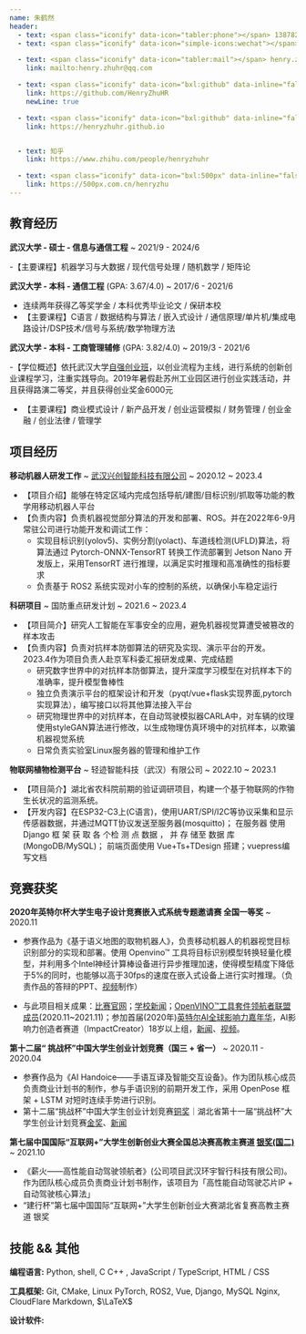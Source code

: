 ```yaml
---
name: 朱鹤然
header:
  - text: <span class="iconify" data-icon="tabler:phone"></span> 13878203221
  - text: <span class="iconify" data-icon="simple-icons:wechat"></span> z296506195

  - text: <span class="iconify" data-icon="tabler:mail"></span> henry.zhuhr@qq.com
    link: mailto:henry.zhuhr@qq.com

  - text: <span class="iconify" data-icon="bxl:github" data-inline="false"></span> HenryZhuHR
    link: https://github.com/HenryZhuHR
    newLine: true

  - text: <span class="iconify" data-icon="bxl:github" data-inline="false"></span> github.io
    link: https://henryzhuhr.github.io


  - text: 知乎
    link: https://www.zhihu.com/people/henryzhuhr

  - text: <span class="iconify" data-icon="bxl:500px" data-inline="false"></span> 500px
    link: https://500px.com.cn/henryzhu
---
```



<!-- 字体 思源黑体（简）  Albert Sans -->
<!-- 字号 14 -->
<!-- 页边距 36 -->
<!-- 段间距 36 -->
<!-- 行间距 1.6 -->

## 教育经历

**武汉大学 - 硕士 - 信息与通信工程**
~ 2021/9 - 2024/6

-【主要课程】机器学习与大数据 / 现代信号处理 / 随机数学 / 矩阵论

**武汉大学 - 本科 - 通信工程** (GPA: 3.67/4.0)
~ 2017/6 - 2021/6

- 连续两年获得乙等奖学金 / 本科优秀毕业论文 / 保研本校
- 【主要课程】C语言 / 数据结构与算法 / 嵌入式设计 / 通信原理/单片机/集成电路设计/DSP技术/信号与系统/数学物理方法

 
**武汉大学 - 本科 - 工商管理辅修** (GPA: 3.82/4.0)
~ 2019/3 - 2021/6

-【学位概述】依托武汉大学[自强创业班](https://www.whu.edu.cn/info/1118/6900.htm)，以创业流程为主线，进行系统的创新创业课程学习，注重实践导向。2019年暑假赴苏州工业园区进行创业实践活动，并且获得路演二等奖，并且获得创业奖金6000元
- 【主要课程】商业模式设计 / 新产品开发 / 创业运营模拟 / 财务管理 / 创业金融 / 创业法律 / 管理学

<!-- ## Publications

[~P1]: **Eating is All You Need**

    <u>Haha Ha</u>, San Zhang

    *Conference on Neural Information Processing Systems (NeurIPS), 2099*

[~P2]: **You Only Cook Once: Unified, Real-Time Mapo Tofu Recipe**

    <u>Haha Ha</u>, San Zhang, Si Li, Wu Wang

    *Computer Vision and Pattern Recognition Conference (CVPR), 2077 **(Best Paper Honorable Mention)*** -->



## 项目经历

**移动机器人研发工作**
  ~ [武汉兴创智能科技有限公司](http://www.whxczn.cn)
  ~ 2020.12 ~ 2023.4
  
- 【项目介绍】能够在特定区域内完成包括导航/建图/目标识别/抓取等功能的教学用移动机器人平台
- 【负责内容】负责机器视觉部分算法的开发和部署、ROS。并在2022年6-9月常驻公司进行功能开发和调试工作：
  - 实现目标识别(yolov5)、实例分割(yolact)、车道线检测(UFLD)算法，将算法通过 Pytorch-ONNX-TensorRT 转换工作流部署到 Jetson Nano 开发版上，采用TensorRT 进行推理，以满足实时推理和高准确性的指标要求
  - 负责基于 ROS2 系统实现对小车的控制的系统，以确保小车稳定运行

**科研项目**
  ~ 国防重点研发计划
  ~ 2021.6 ~ 2023.4

- 【项目简介】研究人工智能在军事安全的应用，避免机器视觉算遭受被篡改的样本攻击
- 【负责内容】负责对抗样本防御算法的研究及实现、演示平台的开发。2023.4作为项目负责人赴京军科委汇报研发成果、完成结题
  - 研究数字世界中的对抗样本防御算法，提升深度学习模型在对抗样本下的准确率，提升模型鲁棒性
  - 独立负责演示平台的框架设计和开发（pyqt/vue+flask实现界面,pytorch实现算法），编写接口以将其他算法接入平台
  - 研究物理世界中的对抗样本，在自动驾驶模拟器CARLA中，对车辆的纹理使用styleGAN算法进行修改，以生成物理仿真环境中的对抗样本，以欺骗机器视觉系统
  - 日常负责实验室Linux服务器的管理和维护工作

**物联网植物检测平台**
  ~ 轻迹智能科技（武汉）有限公司
  ~ 2022.10 ~ 2023.1

  - 【项目简介】湖北省农科院前期的验证调研项目，构建一个基于物联网的作物生长状况的监测系统。
  - 【开发内容】在ESP32-C3上(C语言)，使用UART/SPI/I2C等协议采集和显示传感器数据，并通过MQTT协议发送至服务器(mosquitto)； 在服务器 使用Django 框 架 获 取 各 个检 测 点 数据 ， 并 存 储至 数据 库 (MongoDB/MySQL)； 前端页面使用 Vue+Ts+TDesign 搭建；vuepress编写文档

## 竞赛获奖

<span class="iconify" data-icon="bi:1-square" data-inline="false"></span>
**<span class="iconify" data-icon="logos:intel" data-inline="false"></span> 2020年英特尔杯大学生电子设计竞赛嵌入式系统专题邀请赛 全国一等奖**
  ~ 2020.11

  - 参赛作品为《基于语义地图的取物机器人》，负责移动机器人的机器视觉目标识别部分的实现和部署。使用 Openvino™ 工具将目标识别模型转换轻量化模型，并利用多个Intel神经计算棒设备进行异步推理加速，使得模型精度下降低于5%的同时，也能够以高于30fps的速度在嵌入式设备上进行实时推理。（负责作品的答辩的PPT、[视频](https://www.bilibili.com/video/BV1oQ4y1z7zB/?spm_id_from=333.999.0.0&vd_source=315df467e91f6e808c3c3aa7377cbfa7)制作）
  
  - 与此项目相关成果：[比赛官网](https://nuedc.sjtu.edu.cn/CN/show.aspx?info_lb=1&info_id=269&flag=1)；[学校新闻](https://news.whu.edu.cn/info/1007/62198.htm)；[OpenVINO™工具套件领航者联盟成员](https://www.credly.com/badges/08ff3149-2121-4d21-94e2-658f1af29889)(2020.11~2021.11)；参加首届(2020年)[英特尔AI全球影响力嘉年华](https://www.intel.com/content/www/us/en/artificial-intelligence/digital-readiness/impact-festival.html)，AI影响力创造者赛道（ImpactCreator）18岁以上组，[新闻](https://www.cvmart.net/community/detail/5718)、[视频](https://www.bilibili.com/video/BV1oQ4y1z7zB/?spm_id_from=333.999.0.0&vd_source=315df467e91f6e808c3c3aa7377cbfa7)。

<span class="iconify" data-icon="bi:2-square" data-inline="false"></span>
**第十二届“ 挑战杯”中国大学生创业计划竞赛（国三 + 省一）**
  ~ 2020.11 - 2020.04

  - 参赛作品为《AI Handoice——手语互译及智能交互设备》。作为团队核心成员负责商业计划书的制作，参与手语识别的前期开发工作，采用 OpenPose 框架 + LSTM 对短时连续手势进行识别。
  - 第十二届“挑战杯”中国大学生创业计划竞赛[铜奖](http://info.whu.edu.cn/info/2265/2171.htm)｜湖北省第十一届“挑战杯”大学生创业计划竞赛[金奖](https://future.whu.edu.cn/info/1018/2561.htm)、[新闻](https://news.whu.edu.cn/info/1002/61607.htm) 


<span class="iconify" data-icon="bi:3-square" data-inline="false"></span>
**第七届中国国际“互联网+”大学生创新创业大赛全国总决赛高教主赛道 [银奖(国二)](http://news.whu.edu.cn/info/1007/65624.htm)**
  ~ 2021.10

- 《薪火——高性能自动驾驶领航者》(公司项目武汉环宇智行科技有限公司)。作为团队核心成员负责商业计划书制作，该项目为「高性能自动驾驶芯片IP + 自动驾驶核心算法」
- “建行杯”第七届中国国际“互联网+”大学生创新创业大赛湖北省复赛高教主赛道 银奖

## 技能 && 其他

**编程语言:** 
<span class="iconify" data-icon="vscode-icons:file-type-python"></span> Python,
<span class="iconify" data-icon="skill-icons:bash-light" data-inline="false"></span> shell,
<span class="iconify" data-icon="skill-icons:c" data-inline="false"></span> C
<span class="iconify" data-icon="skill-icons:cpp" data-inline="false"></span> C++ ,
<span class="iconify" data-icon="vscode-icons:file-type-js-official"></span> JavaScript / <span class="iconify" data-icon="vscode-icons:file-type-typescript-official"></span> TypeScript, <span class="iconify" data-icon="vscode-icons:file-type-html"></span> HTML / <span class="iconify" data-icon="vscode-icons:file-type-css"></span> CSS


**工具框架:** 
<span class="iconify" data-icon="skill-icons:git" data-inline="false"></span> Git,
<span class="iconify" data-icon="skill-icons:cmake-dark" data-inline="false"></span> CMake, 
<span class="iconify" data-icon="skill-icons:linux-light" data-inline="false"></span>Linux
<span class="iconify" data-icon="skill-icons:pytorch-light" data-inline="false"></span> PyTorch,
<span class="iconify" data-icon="game-icons:turtle" data-inline="false"></span> ROS2,
<span class="iconify" data-icon="skill-icons:vuejs-light" data-inline="false"></span> Vue,
<span class="iconify" data-icon="skill-icons:django" data-inline="false"></span>Django,
<span class="iconify" data-icon="skill-icons:mysql-light" data-inline="false"></span> MySQL
<span class="iconify" data-icon="skill-icons:nginx" data-inline="false"></span> Nginx,
<span class="iconify" data-icon="skill-icons:cloudflare-light" data-inline="false"></span> CloudFlare
<span class="iconify" data-icon="skill-icons:markdown-dark" data-inline="false"></span> Markdown, 
$\LaTeX$



**设计软件:** 
<span class="iconify" data-icon="logos:adobe-lightroom" data-inline="false"></span> 
<span class="iconify" data-icon="logos:adobe-photoshop" data-inline="false"></span>
<span class="iconify" data-icon="logos:adobe-premiere" data-inline="false"></span>
<span class="iconify" data-icon="logos:adobe-after-effects" data-inline="false"></span>

<!-- **专利:**
<span class="iconify" data-icon="bi:1-square" data-inline="false"></span>一种适合深度并行数据处理的无线Mesh网路由节点装置 ([发明授权](http://www.soopat.com/Patent/202110225789?lx=FMSQ)- 202110225789.0;113055909B)；
<span class="iconify" data-icon="bi:2-square" data-inline="false"></span>一种基于无线传感器网络的低功耗无线相机系统 ([发明](http://www.soopat.com/Patent/202110225789?lx=FMSQ) - 202110225863.9;113055625A) -->



<!-- * 熟悉 Django 框架，熟悉 MVC 模型，熟悉中间件、Admin 站点管理、图片上传、分页，邮件传输。 -->


<!-- https://icones.js.org -->
